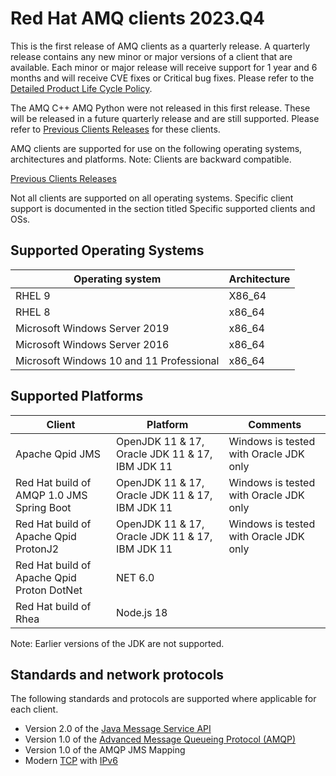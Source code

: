 # Red Hat AMQ clients 2023.Q4

This is the first release of AMQ clients as a quarterly release. A quarterly release contains any new minor or major versions 
of a client that are available. Each minor or major release will receive support for 1 year and 6 months and will receive 
CVE fixes or Critical bug fixes. Please refer to the [Detailed Product Life Cycle Policy](https://access.redhat.com/articles/7052871). 

The AMQ C++ AMQ Python were not released in this first release. These will be released in a future quarterly release and
are still supported. Please refer to [Previous Clients Releases](https://access.redhat.com/articles/5043041) for these clients. 

AMQ clients are supported for use on the following operating systems, architectures and platforms. Note: Clients are 
backward compatible.

[Previous Clients Releases](https://access.redhat.com/articles/5043041)

Not all clients are supported on all operating systems. Specific client support is documented in the section titled Specific supported clients and OSs.

## Supported Operating Systems

| Operating system                         | Architecture |
|------------------------------------------|--------------|
| RHEL 9                                   | X86_64       |
| RHEL 8                                   | x86_64       |
| Microsoft Windows Server 2019            | x86_64       |                                              
| Microsoft Windows Server 2016            | x86_64       |
| Microsoft Windows 10 and 11 Professional | x86_64       |                                            

## Supported Platforms

| Client                                     | Platform                                        | Comments                               |
|--------------------------------------------|-------------------------------------------------|----------------------------------------|
| Apache Qpid JMS                            | OpenJDK 11 & 17, Oracle JDK 11 & 17, IBM JDK 11 | Windows is tested with Oracle JDK only |
| Red Hat build of AMQP 1.0 JMS Spring Boot  | OpenJDK 11 & 17, Oracle JDK 11 & 17, IBM JDK 11 | Windows is tested with Oracle JDK only |
| Red Hat build of Apache Qpid ProtonJ2      | OpenJDK 11 & 17, Oracle JDK 11 & 17, IBM JDK 11 | Windows is tested with Oracle JDK only |                                              
| Red Hat build of Apache Qpid Proton DotNet | NET 6.0                                         |                                        |                                           
| Red Hat build of Rhea                      | Node.js 18                                      |                                        |

Note: Earlier versions of the JDK are not supported.

## Standards and network protocols

The following standards and protocols are supported where applicable for each client. 

- Version 2.0 of the [Java Message Service API](https://access.redhat.com/bounce/?externalURL=https%3A%2F%2Fjcp.org%2Fen%2Fjsr%2Fdetail%3Fid%3D343)
- Version 1.0 of the [Advanced Message Queueing Protocol (AMQP)](https://access.redhat.com/bounce/?externalURL=http%3A%2F%2Fwww.amqp.org%2F)
- Version 1.0 of the AMQP JMS Mapping
- Modern [TCP](https://access.redhat.com/bounce/?externalURL=https%3A%2F%2Ftools.ietf.org%2Fhtml%2Frfc793) with [IPv6](https://access.redhat.com/bounce/?externalURL=https%3A%2F%2Ftools.ietf.org%2Fhtml%2Frfc2460)
